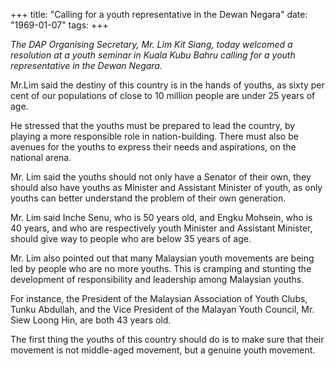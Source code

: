+++ 
title: "Calling for a youth representative in the Dewan Negara"
date: "1969-01-07"
tags:
+++

_The DAP Organising Secretary, Mr. Lim Kit Siang, today welcomed a resolution at a youth seminar in Kuala Kubu Bahru calling for a youth representative in the Dewan Negara._
	
Mr.Lim said the destiny of this country is in the hands of youths, as sixty per cent of our populations of close to 10 million people are under 25 years of age.
	
He stressed that the youths must be prepared to lead the country, by playing a more responsible role in nation-building. There must also be avenues for the youths to express their needs and aspirations, on the national arena.
	
Mr. Lim said the youths should not only have a Senator of their own, they should also have youths as Minister and Assistant Minister of youth, as only youths can better understand the problem of their own generation.
	
Mr. Lim said Inche Senu, who is 50 years old, and Engku Mohsein, who is 40 years, and who are respectively youth Minister and Assistant Minister, should give way to people who are below 35 years of age.
	
Mr. Lim also pointed out that many Malaysian youth movements are being led by people who are no more youths. This is cramping and stunting the development of responsibility and leadership among Malaysian youths.</u>
	
For instance, the President of the Malaysian Association of Youth Clubs, Tunku Abdullah, and the Vice President of the Malayan Youth Council, Mr. Siew Loong Hin, are both 43 years old.
	
The first thing the youths of this country should do is to make sure that their movement is not middle-aged movement, but a genuine youth movement. 
